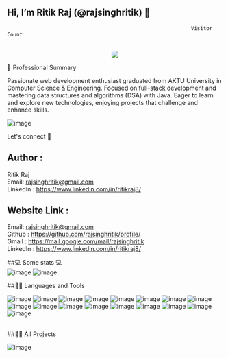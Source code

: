 ## Hi, I’m Ritik Raj (@rajsinghritik) 👋
                                                                Visitor Count
<p align="center">
  
  <br>
  <a style="" href="https://github.com/rajsinghritik">
  <img src="https://profile-counter.glitch.me/profile/count.svg" />
  </a>
</p>
                  👀 Professional Summary

Passionate web development enthusiast graduated from AKTU University in Computer Science & Engineering. Focused on full-stack development and mastering data structures and algorithms (DSA) with Java. Eager to learn and explore new technologies, enjoying projects that challenge and enhance skills.

  ![image](https://github.com/user-attachments/assets/69a557aa-2d7d-48b0-bbde-09099aff41ea)
                                                                                             

Let's connect 💬

## Author :
   Ritik Raj
   <br>
   Email: rajsinghritik@gmail.com
   <br>
   LinkedIn : https://www.linkedin.com/in/ritikraj8/
## Website Link :
Email: rajsinghritik@gmail.com <br>
Github : https://github.com/rajsinghritik/profile/  <br>
Gmail : https://mail.google.com/mail/rajsinghritik  <br>
LinkedIn : https://www.linkedin.com/in/ritikraj8/    <br>

##💻 Some stats 💻  <br>
![image](https://github.com/user-attachments/assets/2bdc7deb-6e0c-4903-9e37-e7e006f3a082)
![image](https://github.com/user-attachments/assets/1513ab48-bc82-4508-ac9f-767eb4887bac)

##👨‍💻 Languages and Tools <br>

![image](https://github.com/user-attachments/assets/56d40d28-c0e7-4752-a357-8baeb61a8830)
![image](https://github.com/user-attachments/assets/5df29e70-cd78-4a1d-8e8e-5176a976508a)
![image](https://github.com/user-attachments/assets/26ea39b1-e1bd-4918-be06-1cccc1815fee)
![image](https://github.com/user-attachments/assets/2fab5b1a-7875-4706-82bd-c81752396872)
![image](https://github.com/user-attachments/assets/545f7180-cf6d-43e5-9698-5820980d170a)
![image](https://github.com/user-attachments/assets/7e59a1a3-d26c-45c9-bcc3-f2c8ef857347)
![image](https://github.com/user-attachments/assets/e7d640e3-eae2-43d4-b563-0d679645b351)
![image](https://github.com/user-attachments/assets/20cd89d0-472a-484b-9199-417f036c73e1)
![image](https://github.com/user-attachments/assets/4522f2c0-bbb7-4c22-b055-9c4bac514032)
![image](https://github.com/user-attachments/assets/c370f527-5c8e-43f3-86b1-e6595245fc72)
![image](https://github.com/user-attachments/assets/1eb4e82f-b34f-4b63-9c9b-24c2804bd5d1)
![image](https://github.com/user-attachments/assets/cd6ab309-fb46-42ee-a4d0-b5c98d2f768d)
![image](https://github.com/user-attachments/assets/b3441447-2669-44eb-80a1-b220e99c15ad)
![image](https://github.com/user-attachments/assets/cd2d4eda-c98a-4708-a3bf-fd131cd14951)
![image](https://github.com/user-attachments/assets/03c08547-f8f8-4b23-86da-58f69b106bd2)
![image](https://github.com/user-attachments/assets/ceaffb21-cf7e-47bd-90ea-24c7bf0c801a)
![image](https://github.com/user-attachments/assets/dca87537-c528-4934-aa79-3588e8e5c700)

<br>
##🧑‍🏫 All Projects


![image](https://github.com/user-attachments/assets/2be054a3-0aea-4ceb-a714-f701ce21f793)




